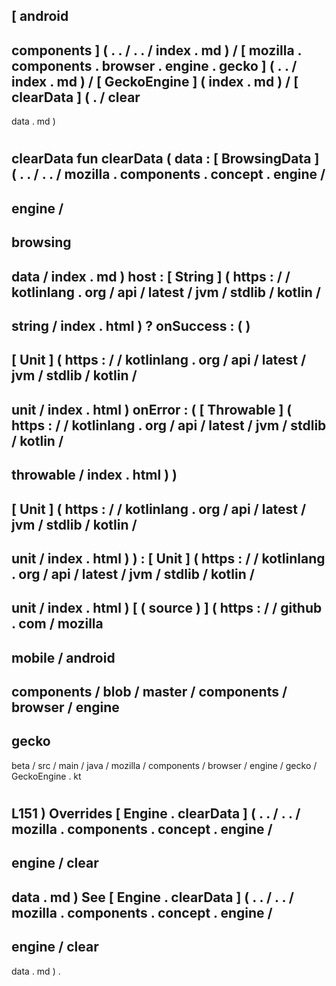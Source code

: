 [
android
-
components
]
(
.
.
/
.
.
/
index
.
md
)
/
[
mozilla
.
components
.
browser
.
engine
.
gecko
]
(
.
.
/
index
.
md
)
/
[
GeckoEngine
]
(
index
.
md
)
/
[
clearData
]
(
.
/
clear
-
data
.
md
)
#
clearData
fun
clearData
(
data
:
[
BrowsingData
]
(
.
.
/
.
.
/
mozilla
.
components
.
concept
.
engine
/
-
engine
/
-
browsing
-
data
/
index
.
md
)
host
:
[
String
]
(
https
:
/
/
kotlinlang
.
org
/
api
/
latest
/
jvm
/
stdlib
/
kotlin
/
-
string
/
index
.
html
)
?
onSuccess
:
(
)
-
>
[
Unit
]
(
https
:
/
/
kotlinlang
.
org
/
api
/
latest
/
jvm
/
stdlib
/
kotlin
/
-
unit
/
index
.
html
)
onError
:
(
[
Throwable
]
(
https
:
/
/
kotlinlang
.
org
/
api
/
latest
/
jvm
/
stdlib
/
kotlin
/
-
throwable
/
index
.
html
)
)
-
>
[
Unit
]
(
https
:
/
/
kotlinlang
.
org
/
api
/
latest
/
jvm
/
stdlib
/
kotlin
/
-
unit
/
index
.
html
)
)
:
[
Unit
]
(
https
:
/
/
kotlinlang
.
org
/
api
/
latest
/
jvm
/
stdlib
/
kotlin
/
-
unit
/
index
.
html
)
[
(
source
)
]
(
https
:
/
/
github
.
com
/
mozilla
-
mobile
/
android
-
components
/
blob
/
master
/
components
/
browser
/
engine
-
gecko
-
beta
/
src
/
main
/
java
/
mozilla
/
components
/
browser
/
engine
/
gecko
/
GeckoEngine
.
kt
#
L151
)
Overrides
[
Engine
.
clearData
]
(
.
.
/
.
.
/
mozilla
.
components
.
concept
.
engine
/
-
engine
/
clear
-
data
.
md
)
See
[
Engine
.
clearData
]
(
.
.
/
.
.
/
mozilla
.
components
.
concept
.
engine
/
-
engine
/
clear
-
data
.
md
)
.
